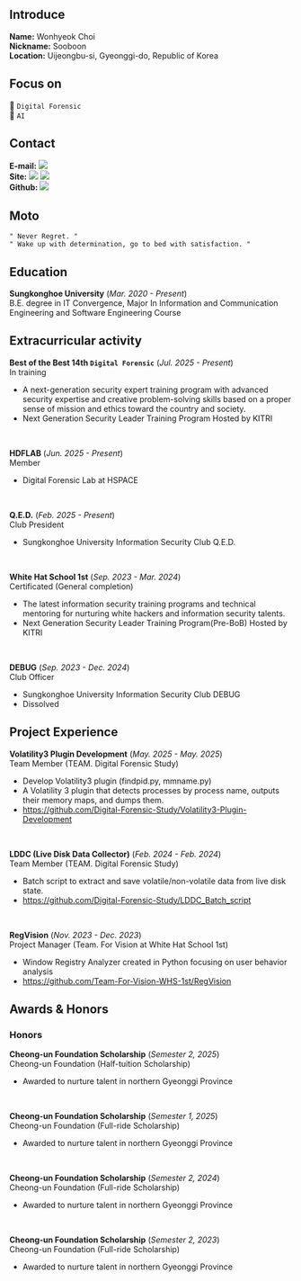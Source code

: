 ## Introduce
**Name:** Wonhyeok Choi  
**Nickname:** Sooboon  
**Location:** Uijeongbu-si, Gyeonggi-do, Republic of Korea   

## Focus on
:floppy_disk: `Digital Forensic`    
:robot: `AI`  

## Contact
**E-mail:**  <a href="mailto:whchoioloz@gmail.com"><img src="https://img.shields.io/badge/whchoioloz@gmail.com-EA4335.svg?&logo=Gmail&logoColor=white"/></a>   
**Site:**  <a href="https://sooboon.tistory.com/"><img src="https://img.shields.io/badge/Tistory-FF5A4A.svg?&logo=Tistory&logoColor=white"/></a> <a href="https://velog.io/@sooboon/posts"><img src="https://img.shields.io/badge/velog-20C997.svg?&logo=velog&logoColor=white"/></a>   
**Github:**  <a href="https://github.com/Soo-boon"><img src="https://img.shields.io/badge/Github-181717.svg?&logo=Github&logoColor=white"/></a>

## Moto
~~~
" Never Regret. "
" Wake up with determination, go to bed with satisfaction. "
~~~   
   
## Education
**Sungkonghoe University** (_Mar. 2020 - Present_)   
B.E. degree in IT Convergence, Major In Information and Communication Engineering and Software Engineering Course   

## Extracurricular activity
**Best of the Best 14th `Digital Forensic`** (_Jul. 2025 - Present_)   
In training   
- A next-generation security expert training program with advanced security expertise and creative problem-solving skills based on a proper sense of mission and ethics toward the country and society.
- Next Generation Security Leader Training Program Hosted by KITRI   
 
<br>

**HDFLAB** (_Jun. 2025 - Present_)   
Member   
- Digital Forensic Lab at HSPACE     

<br>

**Q.E.D.** (_Feb. 2025 - Present_)   
Club President      
- Sungkonghoe University Information Security Club Q.E.D.   

<br>

**White Hat School 1st** (_Sep. 2023 - Mar. 2024_)   
Certificated (General completion)
- The latest information security training programs and technical mentoring for nurturing white hackers and information security talents.
- Next Generation Security Leader Training Program(Pre-BoB) Hosted by KITRI   

<br>

**DEBUG** (_Sep. 2023 - Dec. 2024_)   
Club Officer      
- Sungkonghoe University Information Security Club DEBUG   
- Dissolved   

## Project Experience
**Volatility3 Plugin Development** (_May. 2025 - May. 2025_)   
Team Member (TEAM. Digital Forensic Study)   
- Develop Volatility3 plugin (findpid.py, mmname.py)
- A Volatility 3 plugin that detects processes by process name, outputs their memory maps, and dumps them.
- https://github.com/Digital-Forensic-Study/Volatility3-Plugin-Development   

<br>

**LDDC (Live Disk Data Collector)** (_Feb. 2024 - Feb. 2024_)   
Team Member (TEAM. Digital Forensic Study)   
- Batch script to extract and save volatile/non-volatile data from live disk state.   
- https://github.com/Digital-Forensic-Study/LDDC_Batch_script   

<br>

**RegVision** (_Nov. 2023 - Dec. 2023_)   
Project Manager (Team. For Vision at White Hat School 1st)   
- Window Registry Analyzer created in Python focusing on user behavior analysis
- https://github.com/Team-For-Vision-WHS-1st/RegVision   

## Awards & Honors 
### Honors   
**Cheong-un Foundation Scholarship** (_Semester 2, 2025_)   
Cheong-un Foundation (Half-tuition Scholarship)   
- Awarded to nurture talent in northern Gyeonggi Province   

<br>

**Cheong-un Foundation Scholarship** (_Semester 1, 2025_)   
Cheong-un Foundation (Full-ride Scholarship)   
- Awarded to nurture talent in northern Gyeonggi Province   

<br>

**Cheong-un Foundation Scholarship** (_Semester 2, 2024_)   
Cheong-un Foundation (Full-ride Scholarship)   
- Awarded to nurture talent in northern Gyeonggi Province   

<br>

**Cheong-un Foundation Scholarship** (_Semester 2, 2023_)   
Cheong-un Foundation (Full-ride Scholarship)   
- Awarded to nurture talent in northern Gyeonggi Province   
